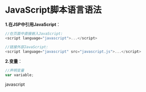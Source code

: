 # JavaScript脚本语言语法

**1.在JSP中引用JavaScript**：

  ```javascript
  //在页面中直接嵌入JavaScript:
  <script language="javascript">...</script>
  ```

  ```Javascript
  //链接外部JavaScript:
  <script language="javascript" src="javascript.js">...</script>
  ```

**2.变量**：

  ```javascript
  //声明变量
  var variable;
  ```

javascript